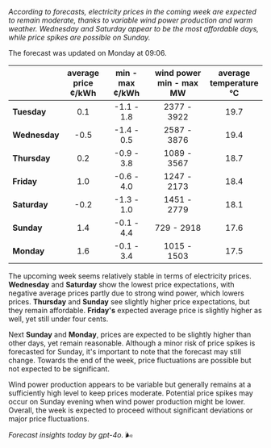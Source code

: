 *According to forecasts, electricity prices in the coming week are expected to remain moderate, thanks to variable wind power production and warm weather. Wednesday and Saturday appear to be the most affordable days, while price spikes are possible on Sunday.*

The forecast was updated on Monday at 09:06.

|              | average<br>price<br>¢/kWh | min - max<br>¢/kWh | wind power<br>min - max<br>MW | average<br>temperature<br>°C |
|:-------------|:----------------:|:----------------:|:-------------:|:-------------:|
| **Tuesday**  |       0.1        |     -1.1 - 1.8   |   2377 - 3922 |      19.7     |
| **Wednesday** |     -0.5        |    -1.4 - 0.5    |   2587 - 3876 |      19.4     |
| **Thursday**  |       0.2        |    -0.9 - 3.8    |   1089 - 3567 |      18.7     |
| **Friday**|       1.0        |    -0.6 - 4.0    |   1247 - 2173 |      18.4     |
| **Saturday** |      -0.2        |    -1.3 - 1.0    |   1451 - 2779 |      18.1     |
| **Sunday**|       1.4        |    -0.1 - 4.4    |    729 - 2918 |      17.6     |
| **Monday**|       1.6        |    -0.1 - 3.4    |   1015 - 1503 |      17.5     |

The upcoming week seems relatively stable in terms of electricity prices. **Wednesday** and **Saturday** show the lowest price expectations, with negative average prices partly due to strong wind power, which lowers prices. **Thursday** and **Sunday** see slightly higher price expectations, but they remain affordable. **Friday's** expected average price is slightly higher as well, yet still under four cents.

Next **Sunday** and **Monday**, prices are expected to be slightly higher than other days, yet remain reasonable. Although a minor risk of price spikes is forecasted for Sunday, it's important to note that the forecast may still change. Towards the end of the week, price fluctuations are possible but not expected to be significant.

Wind power production appears to be variable but generally remains at a sufficiently high level to keep prices moderate. Potential price spikes may occur on Sunday evening when wind power production might be lower. Overall, the week is expected to proceed without significant deviations or major price fluctuations.

*Forecast insights today by gpt-4o.* 🌬️
